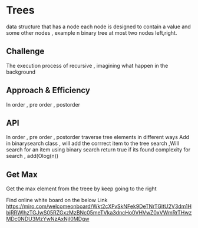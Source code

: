 # Trees
data structure that has a node each node is designed to contain a value and some other nodes , example n binary tree at most two nodes left,right.
## Challenge
<!-- Description of the challenge -->
The execution process of recursive , imagining what happen in the background
## Approach & Efficiency
In order , pre order , postorder 

## API
In order , pre order , postorder  traverse tree elements in different ways
Add in binarysearch class , will add the corrrect item to the tree 
search ,Will search for an item using binary search return true if its found complexity for search , add(Olog(n))

## Get Max
Get the max element from the treee by keep going to the right

Find online white board on the below Link
https://miro.com/welcomeonboard/Wkt2cXFvSkNFek9DeTNrTGltU2V3dm1HbjRRWlhzTGJwS05RZGxzMzBNc05meTVka3dncHo0VHVwZ0xVWmRrTHwzMDc0NDU3MzYwNzAxNjI0MDgw